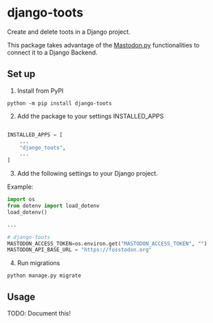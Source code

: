 # django-toots

Create and delete toots in a Django project.

This package takes advantage of the [Mastodon.py](https://pypi.org/project/Mastodon.py/) functionalities to connect it to a Django Backend.



## Set up


1. Install from PyPI
```
python -m pip install django-toots
```

2. Add the package to your settings INSTALLED_APPS

```python

INSTALLED_APPS = [
    ...
    "django_toots",
    ...
]

```


3. Add the following settings to your Django project.


Example:

```python
import os
from dotenv import load_dotenv
load_dotenv()

...

# django-toots 
MASTODON_ACCESS_TOKEN=os.environ.get("MASTODON_ACCESS_TOKEN", "") 
MASTODON_API_BASE_URL = "https://fosstodon.org"

```

4. Run migrations

```
python manage.py migrate

```


## Usage

TODO: Document this!

<!-- 


### Create a simple tweet

```python

from django_tweets.models import Tweet

# create a tweet in the db
tweet = Tweet.objects.create(text="Hi, this is my tweet using django-tweets and tweepy")

# publish it
tweet.publish()

```
### Create a tweet with a media file

```python
from pathlib import Path
from django.core.files.base import ContentFile
from django_tweets.models import Tweet, TweetFile

# create a media file
path = Path("path/to/my/file.jpg")

with open(path, "rb") as f:
    f.seek(0)
    contents = f.read()

tweet_file = TweetFile.objects.create(title="nice photo")
tweet_file.file.save(path.name, ContentFile(contents))
# upload to Twitter
tweet_file = tweet_file.upload()

# create a tweet in the db
tweet = Tweet.objects.create(text="My tweet with a file")

# add the media file to the tweet object
tweet.files.add(tweet_file)

# publish it
tweet.publish()

```

### Usage in the admin

![Django admin](images/admin.png)

* Use [http://127.0.0.1:8000/admin/django_tweets/tweet/](http://127.0.0.1:8000/admin/django_tweets/tweet/) to create a Tweet object
* Use [http://127.0.0.1:8000/admin/django_tweets/tweetpublication/](http://127.0.0.1:8000/admin/django_tweets/tweetpublication/) to link a Tweet object to publish it.

Similarly works with the `TweetFile` and `TweetFileUpload` models.



## About

[🐣 django_tweets](https://twitter.com/django_tweets)

©Django is a registered trademark of the Django Software Foundation.
-->